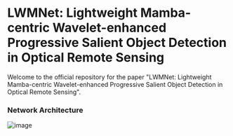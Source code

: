 # LWMNet: Lightweight Mamba-centric Wavelet-enhanced Progressive Salient Object Detection in Optical Remote Sensing

Welcome to the official repository for the paper "LWMNet: Lightweight Mamba-centric Wavelet-enhanced Progressive Salient Object Detection in Optical Remote Sensing".

### Network Architecture

![image](https://github.com/elaxEgan/LWMNet/blob/main/img/LMWNet.jpeg)
